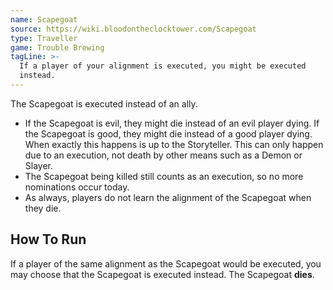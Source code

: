 ```yaml
---
name: Scapegoat
source: https://wiki.bloodontheclocktower.com/Scapegoat
type: Traveller
game: Trouble Brewing
tagLine: >-
  If a player of your alignment is executed, you might be executed
  instead.
---
```


The Scapegoat is executed instead of an ally.

- If the Scapegoat is evil, they might die instead of an evil player
  dying. If the Scapegoat is good, they might die instead of a good
  player dying. When exactly this happens is up to the Storyteller. This
  can only happen due to an execution, not death by other means such as
  a Demon or Slayer.
- The Scapegoat being killed still counts as an execution, so no more
  nominations occur today.
- As always, players do not learn the alignment of the Scapegoat when
  they die.

## How To Run

If a player of the same alignment as the Scapegoat would be executed,
you may choose that the Scapegoat is executed instead. The Scapegoat
**dies**.
